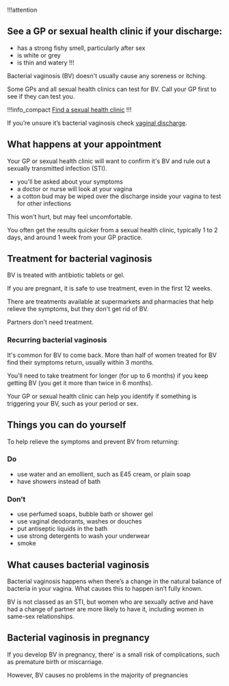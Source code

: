 !!!attention
## See a GP or sexual health clinic if your discharge:

- has a strong fishy smell, particularly after sex
- is white or grey
- is thin and watery
!!!

Bacterial vaginosis (BV) doesn't usually cause any soreness or itching.

Some GPs and all sexual health clinics can test for BV. Call your GP first to see if they can test you.

!!!info_compact
[Find a sexual health clinic](http://www.nhs.uk/Service-Search/Sexual%20health%20services/LocationSearch/1847) 
!!!

If you’re unsure it’s bacterial vaginosis check [vaginal discharge](/vaginal-discharge/).

## What happens at your appointment

Your GP or sexual health clinic will want to confirm it's BV and rule out a sexually transmitted infection (STI). 

- you'll be asked about your symptoms
- a doctor or nurse will look at your vagina
- a cotton bud may be wiped over the discharge inside your vagina to test for other infections 

This won't hurt, but may feel uncomfortable.

You often get the results quicker from a sexual health clinic, typically 1 to 2 days, and around 1 week from your GP practice.

## Treatment for bacterial vaginosis

BV is treated with antibiotic tablets or gel. 

If you are pregnant, it is safe to use treatment, even in the first 12 weeks.

There are treatments available at supermarkets and pharmacies that help relieve the symptoms, but they don't get rid of BV.

 Partners don’t need treatment.
 
### Recurring bacterial vaginosis

It's common for BV to come back. More than half of women treated for BV find their symptoms return, usually within 3 months. 

You’ll need to take treatment for longer (for up to 6 months) if you keep getting BV (you get it more than twice in 6 months).

Your GP or sexual health clinic can help you identify if something is triggering your BV, such as your period or sex.

## Things you can do yourself

To help relieve the symptoms and prevent BV from returning:

<article class="panel panel--binary">
  <section class="panel__column">
    <div class="panel__content">
      <h3>Do</h3>
      <ul class="list--check">
        <li>use water and an emollient, such as E45 cream, or plain soap</li>
        <li>have showers instead of bath</li>
      </ul>
    </div>
  </section>
  <section class="panel__column">
    <div class="panel__content">
      <h3>Don’t</h3>
      <ul class="list--cross">
        <li>use perfumed soaps, bubble bath or shower gel</li>
        <li>use vaginal deodorants, washes or douches</li>
        <li>put antiseptic liquids in the bath</li>
        <li>use strong detergents to wash your underwear</li>
        <li>smoke</li>
      </ul>
    </div>
  </section>
</article>

## What causes bacterial vaginosis

Bacterial vaginosis happens when there’s a change in the natural balance of bacteria in your vagina. What causes this to happen isn’t fully known.

BV is not classed as an STI, but women who are sexually active and have had a change of partner are more likely to have it, including women in same-sex relationships.

## Bacterial vaginosis in pregnancy

If you develop BV in pregnancy, there’ is a small risk of complications, such as premature birth or miscarriage.

However, BV causes no problems in the majority of pregnancies